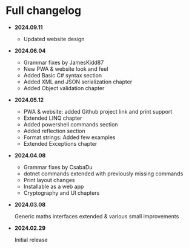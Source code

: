 # Full changelog

* **2024.09.11**

  * Updated website design

* **2024.06.04**
  
  * Grammar fixes by JamesKidd87
  * New PWA & website look and feel
  * Added Basic C# syntax section
  * Added XML and JSON serialization chapter
  * Added Object validation chapter
* **2024.05.12**

  * PWA & website: added Github project link and print support
  * Extended LINQ chapter
  * Added powershell commands section
  * Added reflection section
  * Format strings: Added few examples
  * Extended Exceptions chapter

* **2024.04.08**
  
  * Grammar fixes by CsabaDu
  * dotnet commands extended with previously missing commands
  * Print layout changes
  * Installable as a web app
  * Cryptography and UI chapters


* **2024.03.08** 

    Generic maths interfaces extended & various small improvements


* **2024.02.29** 

    Initial release
